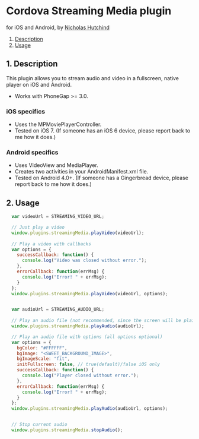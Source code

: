 # Cordova Streaming Media plugin 

for iOS and Android, by [Nicholas Hutchind](https://github.com/nchutchind)

1. [Description](https://github.com/nchutchind/Streaming-Media-Cordova-Plugin#1-description)
2. [Usage](https://github.com/nchutchind/Streaming-Media-Cordova-Plugin#2-usage)

## 1. Description

This plugin allows you to stream audio and video in a fullscreen, native player on iOS and Android.

* Works with PhoneGap >= 3.0.

### iOS specifics
* Uses the MPMoviePlayerController.
* Tested on iOS 7. (If someone has an iOS 6 device, please report back to me how it does.)

### Android specifics
* Uses VideoView and MediaPlayer.
* Creates two activities in your AndroidManifest.xml file.
* Tested on Android 4.0+. (If someone has a Gingerbread device, please report back to me how it does.)

## 2. Usage

```javascript
  var videoUrl = STREAMING_VIDEO_URL;

  // Just play a video
  window.plugins.streamingMedia.playVideo(videoUrl);
  
  // Play a video with callbacks
  var options = {
    successCallback: function() {
      console.log("Video was closed without error.");
    },
    errorCallback: function(errMsg) {
      console.log("Error! " + errMsg);
    }
  };
  window.plugins.streamingMedia.playVideo(videoUrl, options);


  var audioUrl = STREAMING_AUDIO_URL;
  
  // Play an audio file (not recommended, since the screen will be plain black)
  window.plugins.streamingMedia.playAudio(audioUrl);

  // Play an audio file with options (all options optional)
  var options = {
    bgColor: "#FFFFFF",
    bgImage: "<SWEET_BACKGROUND_IMAGE>",
    bgImageScale: "fit",
    initFullscreen: false, // true(default)/false iOS only
    successCallback: function() {
      console.log("Player closed without error.");
    },
    errorCallback: function(errMsg) {
      console.log("Error! " + errMsg);
    }
  };
  window.plugins.streamingMedia.playAudio(audioUrl, options);


  // Stop current audio
  window.plugins.streamingMedia.stopAudio();

```
